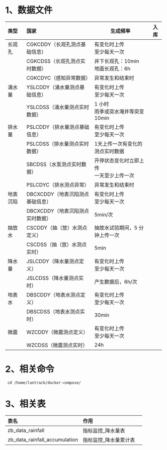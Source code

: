 # 1、数据文件

| 类型   | 国家                   | 生成频率                    | 入库  |
| :--- | :------------------- | ----------------------- | --- |
| 长观孔  | CGKCDDY（长观孔测点基础信息）   | 有变化时上传<br>至少每天一次        |     |
|      | CGKCDSS（长观孔测点实时数据）   | 井下长观孔：10min<br>地面长观孔：6h |     |
|      | CGKCDYC（感知异常数据）      | 异常发生和结束时                |     |
| 涌水量  | YSLCDDY（涌水量测点基础信息）   | 有变化时上传<br>至少每天一次        |     |
|      | YSLCDSS（涌水量测点实时数据）   | 1 小时<br>雨季或突水淹井等突变10min |     |
| 排水量  | PSLCDDY（排水量测点基础信息）   | 有变化时上传<br>至少每天一次        |     |
|      | PSLCDSS（排水量测点实时数据）   | 1天上传一次有变化的测点实时数据        |     |
|      | SBCDSS（水泵测点实时数据）     | 开停状态变化时立即上传<br>一天至少上传一次 |     |
|      | PSLCDYC（排水测点异常）      | 异常发生和结束时                |     |
| 地表沉陷 | DBCXCDDY（地表沉陷测点基础信息） | 有变化时上传<br>至少每天一次        |     |
|      | DBCXCDDY（地表沉陷测点实时数据） | 5min/次                  |     |
| 抽放水  | CSCDDY（抽（放）水测点定义）    | 抽放水试验期间，5 分钟上传一次        |     |
|      | CSCDSS（抽（放）水测点实时）    | 5min                    |     |
| 降水量  | JSLCDDY（降水量测点定义）     | 有变化时上传  <br>至少每天一次      |     |
|      | JSLCDSS（降水量测点实时）<br> | 产生数据后，6h/次              |     |
| 地表水  | DBSCDDY（地表水测点定义）     | 有变化时上传<br>至少每天一次        |     |
|      | DBSCDSS（地表水测点实时）     | 30min                   |     |
| 微震   | WZCDDY（微震测点定义）       | 有变化时上传<br>至少每天一次        |     |
|      | WZCDSS（微震测点实时）       | 24h                     |     |


# 2、相关命令

```shell
 cd /home/lantrack/docker-compose/

```


# 3、相关表



| 表名                            | 作用          |     |
| :---------------------------- | :---------- | --- |
| zb_data_rainfall              | 指标监控_降水量表   |     |
| zb_data_rainfall_accumulation | 指标监控_降水量累计表 |     |
